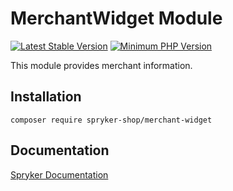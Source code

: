 # MerchantWidget Module
[![Latest Stable Version](https://poser.pugx.org/spryker-shop/merchant-widget/v/stable.svg)](https://packagist.org/packages/spryker-shop/merchant-widget)
[![Minimum PHP Version](https://img.shields.io/badge/php-%3E%3D%208.1-8892BF.svg)](https://php.net/)

This module provides merchant information.

## Installation

```
composer require spryker-shop/merchant-widget
```

## Documentation

[Spryker Documentation](https://docs.spryker.com)
